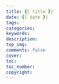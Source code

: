 ```yaml
---
title: {{ title }}
date: {{ date }}
tags:
categories: 
keywords:
description:
top_img: 
comments: false
cover:  
toc:  
toc_number: 
copyright: 
---
```

